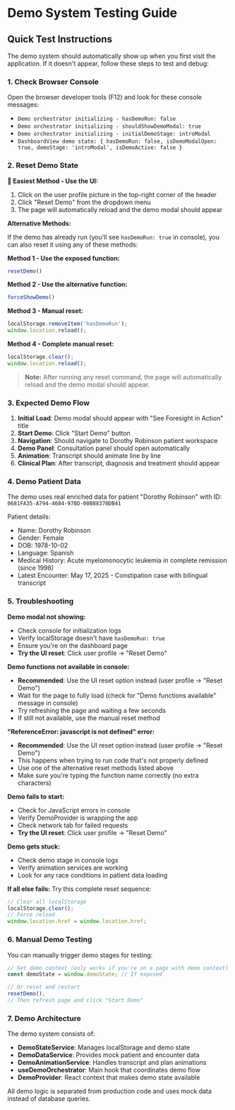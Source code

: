 # Demo System Testing Guide

## Quick Test Instructions

The demo system should automatically show up when you first visit the application. If it doesn't appear, follow these steps to test and debug:

### 1. Check Browser Console

Open the browser developer tools (F12) and look for these console messages:
- `Demo orchestrator initializing - hasDemoRun: false`
- `Demo orchestrator initializing - shouldShowDemoModal: true`
- `Demo orchestrator initializing - initialDemoStage: introModal`
- `DashboardView demo state: { hasDemoRun: false, isDemoModalOpen: true, demoStage: 'introModal', isDemoActive: false }`

### 2. Reset Demo State

**🎯 Easiest Method - Use the UI:**
1. Click on the user profile picture in the top-right corner of the header
2. Click "Reset Demo" from the dropdown menu
3. The page will automatically reload and the demo modal should appear

**Alternative Methods:**

If the demo has already run (you'll see `hasDemoRun: true` in console), you can also reset it using any of these methods:

**Method 1 - Use the exposed function:**
```javascript
resetDemo()
```

**Method 2 - Use the alternative function:**
```javascript
forceShowDemo()
```

**Method 3 - Manual reset:**
```javascript
localStorage.removeItem('hasDemoRun');
window.location.reload();
```

**Method 4 - Complete manual reset:**
```javascript
localStorage.clear();
window.location.reload();
```

> **Note:** After running any reset command, the page will automatically reload and the demo modal should appear.

### 3. Expected Demo Flow

1. **Initial Load**: Demo modal should appear with "See Foresight in Action" title
2. **Start Demo**: Click "Start Demo" button
3. **Navigation**: Should navigate to Dorothy Robinson patient workspace
4. **Demo Panel**: Consultation panel should open automatically
5. **Animation**: Transcript should animate line by line
6. **Clinical Plan**: After transcript, diagnosis and treatment should appear

### 4. Demo Patient Data

The demo uses real enriched data for patient "Dorothy Robinson" with ID: `0681FA35-A794-4684-97BD-00B88370DB41`

Patient details:
- Name: Dorothy Robinson
- Gender: Female
- DOB: 1978-10-02
- Language: Spanish
- Medical History: Acute myelomonocytic leukemia in complete remission (since 1998)
- Latest Encounter: May 17, 2025 - Constipation case with bilingual transcript

### 5. Troubleshooting

**Demo modal not showing:**
- Check console for initialization logs
- Verify localStorage doesn't have `hasDemoRun: true`
- Ensure you're on the dashboard page
- **Try the UI reset**: Click user profile → "Reset Demo"

**Demo functions not available in console:**
- **Recommended**: Use the UI reset option instead (user profile → "Reset Demo")
- Wait for the page to fully load (check for "Demo functions available" message in console)
- Try refreshing the page and waiting a few seconds
- If still not available, use the manual reset method

**"ReferenceError: javascript is not defined" error:**
- **Recommended**: Use the UI reset option instead (user profile → "Reset Demo")
- This happens when trying to run code that's not properly defined
- Use one of the alternative reset methods listed above
- Make sure you're typing the function name correctly (no extra characters)

**Demo fails to start:**
- Check for JavaScript errors in console
- Verify DemoProvider is wrapping the app
- Check network tab for failed requests
- **Try the UI reset**: Click user profile → "Reset Demo"

**Demo gets stuck:**
- Check demo stage in console logs
- Verify animation services are working
- Look for any race conditions in patient data loading

**If all else fails:**
Try this complete reset sequence:
```javascript
// Clear all localStorage
localStorage.clear();
// Force reload
window.location.href = window.location.href;
```

### 6. Manual Demo Testing

You can manually trigger demo stages for testing:

```javascript
// Get demo context (only works if you're on a page with demo context)
const demoState = window.demoState; // If exposed

// Or reset and restart
resetDemo();
// Then refresh page and click "Start Demo"
```

### 7. Demo Architecture

The demo system consists of:
- **DemoStateService**: Manages localStorage and demo state
- **DemoDataService**: Provides mock patient and encounter data
- **DemoAnimationService**: Handles transcript and plan animations
- **useDemoOrchestrator**: Main hook that coordinates demo flow
- **DemoProvider**: React context that makes demo state available

All demo logic is separated from production code and uses mock data instead of database queries. 